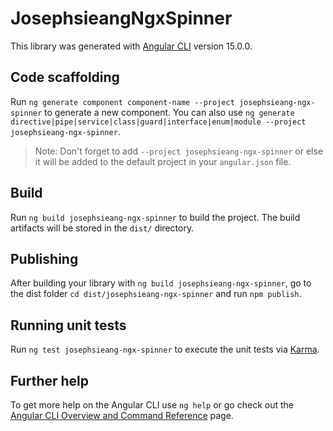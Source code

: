 # JosephsieangNgxSpinner

This library was generated with [Angular CLI](https://github.com/angular/angular-cli) version 15.0.0.

## Code scaffolding

Run `ng generate component component-name --project josephsieang-ngx-spinner` to generate a new component. You can also use `ng generate directive|pipe|service|class|guard|interface|enum|module --project josephsieang-ngx-spinner`.
> Note: Don't forget to add `--project josephsieang-ngx-spinner` or else it will be added to the default project in your `angular.json` file. 

## Build

Run `ng build josephsieang-ngx-spinner` to build the project. The build artifacts will be stored in the `dist/` directory.

## Publishing

After building your library with `ng build josephsieang-ngx-spinner`, go to the dist folder `cd dist/josephsieang-ngx-spinner` and run `npm publish`.

## Running unit tests

Run `ng test josephsieang-ngx-spinner` to execute the unit tests via [Karma](https://karma-runner.github.io).

## Further help

To get more help on the Angular CLI use `ng help` or go check out the [Angular CLI Overview and Command Reference](https://angular.io/cli) page.
